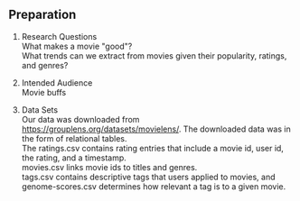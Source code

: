 ## Preparation

1. Research Questions\
    What makes a movie "good"?  
    What trends can we extract from movies given their popularity, ratings, and genres?  

2. Intended Audience\
    Movie buffs

3. Data Sets\
    Our data was downloaded from https://grouplens.org/datasets/movielens/. The downloaded data was in the form of relational tables.  
    The ratings.csv contains rating entries that include a movie id, user id, the rating, and a timestamp.  
    movies.csv links movie ids to titles and genres.  
    tags.csv contains descriptive tags that users applied to movies, and genome-scores.csv determines how relevant a tag is to a given movie.